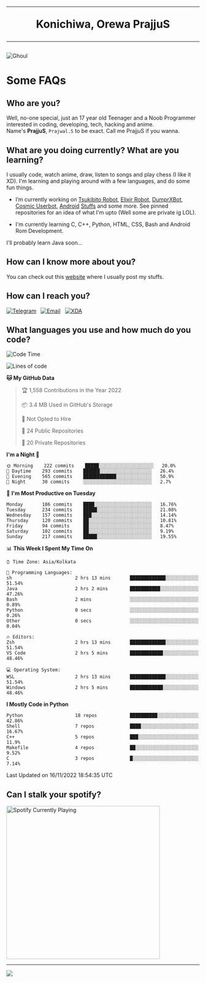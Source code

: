 <h1 align="center"><hr>Konichiwa, Orewa PrajjuS<hr></h1>


<img src="https://telegra.ph/file/6041d22c64479ee5ff802.jpg" alt="Ghoul"/>


<h1>Some FAQs</h1>


<h2>Who are you?</h2>

Well, no-one special, just an 17 year old Teenager and a Noob Programmer interested in coding, developing, tech, hacking and anime.
<br>
Name's <b>PrajjuS</b>, <code>Prajwal.S</code> to be exact. Call me PrajjuS if you wanna.


<h2>What are you doing currently? What are you learning?</h2>

I usually code, watch anime, draw, listen to songs and play chess (I like it XD). I'm learning and playing around with a few languages, and do some fun things.

- I’m currently working on <a href="Https://t.me/PrajjuSAssistantBot">Tsukibito Robot</a>, <a href="https://t.me/projectelixir_bot">Elixir Robot</a>, <a href="https://t.me/DumprXBot">DumprXBot</a>, <a href="https://github.com/SkyLab-Devs/CosmicUserbot">Cosmic Userbot</a>, <a href="https://github.com/Noob-OS">Android</a> <a href="https://github.com/PrajjuS/device_xiaomi_vince">Stuffs</a> and some more. See pinned repositories for an idea of what I'm upto (Well some are private ig LOL).

- I'm currently learning C, C++, Python, HTML, CSS, Bash and Android Rom Development.

I'll probably learn Java soon...


<h2>How can I know more about you?</h2>

You can check out this <a href="https://prajjus.tk">website</a> where I usually post my stuffs.


<h2>How can I reach you?</h2>

<a href="https://t.me/PrajjuS"><img src="https://img.shields.io/badge/PrajjuS-2CA5E0?style=flat-square&logo=telegram&logoColor=white" alt="Telegram"/></a>&nbsp;&nbsp;&nbsp;<a href="theprajjus@gmail.com"><img src="https://img.shields.io/badge/theprajjus@gmail.com-D14836?style=flat-square&logo=gmail&logoColor=white" alt="Email"/></a>&nbsp;&nbsp;&nbsp;<a href="https://forum.xda-developers.com/m/prajjus.10388799/"><img src="https://img.shields.io/badge/PrajjuS-F59714?style=flat-square&logo=xda-developers&logoColor=white" alt="XDA"/></a>


<h2>What languages you use and how much do you code?</h2>

<!--START_SECTION:waka-->
![Code Time](http://img.shields.io/badge/Code%20Time-174%20hrs%2038%20mins-blue)

![Lines of code](https://img.shields.io/badge/From%20Hello%20World%20I%27ve%20Written-27%20Thousand%20lines%20of%20code-blue)

**🐱 My GitHub Data** 

> 🏆 1,558 Contributions in the Year 2022
 > 
> 📦 3.4 MB Used in GitHub's Storage 
 > 
> 🚫 Not Opted to Hire
 > 
> 📜 24 Public Repositories 
 > 
> 🔑 20 Private Repositories  
 > 
**I'm a Night 🦉** 

```text
🌞 Morning    222 commits    █████░░░░░░░░░░░░░░░░░░░░   20.0% 
🌆 Daytime    293 commits    ██████░░░░░░░░░░░░░░░░░░░   26.4% 
🌃 Evening    565 commits    ████████████░░░░░░░░░░░░░   50.9% 
🌙 Night      30 commits     ░░░░░░░░░░░░░░░░░░░░░░░░░   2.7%

```
📅 **I'm Most Productive on Tuesday** 

```text
Monday       186 commits    ████░░░░░░░░░░░░░░░░░░░░░   16.76% 
Tuesday      234 commits    █████░░░░░░░░░░░░░░░░░░░░   21.08% 
Wednesday    157 commits    ███░░░░░░░░░░░░░░░░░░░░░░   14.14% 
Thursday     120 commits    ██░░░░░░░░░░░░░░░░░░░░░░░   10.81% 
Friday       94 commits     ██░░░░░░░░░░░░░░░░░░░░░░░   8.47% 
Saturday     102 commits    ██░░░░░░░░░░░░░░░░░░░░░░░   9.19% 
Sunday       217 commits    █████░░░░░░░░░░░░░░░░░░░░   19.55%

```


📊 **This Week I Spent My Time On** 

```text
⌚︎ Time Zone: Asia/Kolkata

💬 Programming Languages: 
sh                       2 hrs 13 mins       █████████████░░░░░░░░░░░░   51.54% 
Java                     2 hrs 2 mins        ███████████░░░░░░░░░░░░░░   47.26% 
Bash                     2 mins              ░░░░░░░░░░░░░░░░░░░░░░░░░   0.89% 
Python                   0 secs              ░░░░░░░░░░░░░░░░░░░░░░░░░   0.26% 
Other                    0 secs              ░░░░░░░░░░░░░░░░░░░░░░░░░   0.04%

🔥 Editors: 
Zsh                      2 hrs 13 mins       █████████████░░░░░░░░░░░░   51.54% 
VS Code                  2 hrs 5 mins        ████████████░░░░░░░░░░░░░   48.46%

💻 Operating System: 
WSL                      2 hrs 13 mins       █████████████░░░░░░░░░░░░   51.54% 
Windows                  2 hrs 5 mins        ████████████░░░░░░░░░░░░░   48.46%

```

**I Mostly Code in Python** 

```text
Python                   18 repos            ██████████░░░░░░░░░░░░░░░   42.86% 
Shell                    7 repos             ████░░░░░░░░░░░░░░░░░░░░░   16.67% 
C++                      5 repos             ███░░░░░░░░░░░░░░░░░░░░░░   11.9% 
Makefile                 4 repos             ██░░░░░░░░░░░░░░░░░░░░░░░   9.52% 
C                        3 repos             █░░░░░░░░░░░░░░░░░░░░░░░░   7.14%

```



 Last Updated on 16/11/2022 18:54:35 UTC
<!--END_SECTION:waka-->


<h2>Can I stalk your spotify?</h2>

<a href="https://open.spotify.com/user/cotgk31v4nhw20gs5adb29jq5"><img src="https://spotify-readme-prajjus.vercel.app/api?theme=dark&rainbow=true" alt="Spotify Currently Playing" width="400px"/></a>


<hr>


<img src="https://komarev.com/ghpvc/?username=prajjus&label=Profile%20Views&color=000000&style=flat">
